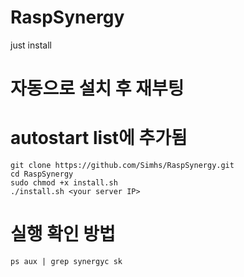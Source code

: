 # RaspSynergy
just install

# 자동으로 설치 후 재부팅
# autostart list에 추가됨 
```
git clone https://github.com/Simhs/RaspSynergy.git
cd RaspSynergy
sudo chmod +x install.sh
./install.sh <your server IP>
```

# 실행 확인 방법
```
ps aux | grep synergyc sk
```
